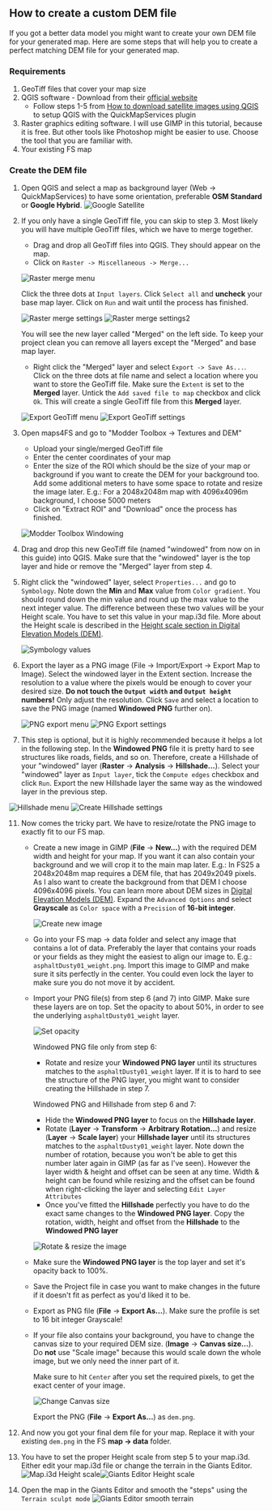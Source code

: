 ## How to create a custom DEM file
If you got a better data model you might want to create your own DEM file for your generated map. Here are some steps that will help you to create a perfect matching DEM file for your generated map.

### Requirements
1. GeoTiff files that cover your map size
2. QGIS software - Download from their [official website](https://qgis.org/download/)
    * Follow steps 1-5 from [How to download satellite images using QGIS](download_satellite_images.md) to setup QGIS with the QuickMapServices plugin
3. Raster graphics editing software. I will use GIMP in this tutorial, because it is free. But other tools like Photoshop might be easier to use. Choose the tool that you are familiar with.
4. Your existing FS map


### Create the DEM file
1. Open QGIS and select a map as background layer (Web -> QuickMapServices) to have some orientation, preferable **OSM Standard** or **Google Hybrid**.
![Google Satellite](https://github.com/user-attachments/assets/944e7ffa-c8e8-4e8f-a2f6-ec48855ac822)
2. If you only have a single GeoTiff file, you can skip to step 3. Most likely you will have multiple GeoTiff files, which we have to merge together.
    * Drag and drop all GeoTiff files into QGIS. They should appear on the map.
    * Click on `Raster -> Miscellaneous -> Merge...`
    
    ![Raster merge menu](https://github.com/user-attachments/assets/1db61213-40d2-4c45-9058-180bfc68f394)

    Click the three dots at `Input layers`. Click `Select all` and **uncheck** your base map layer. Click on `Run` and wait until the process has finished.
   
    ![Raster merge settings](https://github.com/user-attachments/assets/42764ceb-cec8-4ee4-b600-ae6b496eb9bc) ![Raster merge settings2](https://github.com/user-attachments/assets/70e34aff-0455-4232-a80d-2c63bfcc7b83)

    You will see the new layer called "Merged" on the left side. To keep your project clean you can remove all layers except the "Merged" and base map layer.
    * Right click the "Merged" layer and select `Export -> Save As...`. Click on the three dots at file name and select a location where you want to store the GeoTiff file. Make sure the `Extent` is set to the **Merged** layer. Untick the `Add saved file to map` checkbox and click `Ok`. This will create a single GeoTiff file from this **Merged** layer.

   ![Export GeoTiff menu](https://github.com/user-attachments/assets/381c4afe-55a2-4c43-ad7d-550a0f8746db) ![Export GeoTiff settings](https://github.com/user-attachments/assets/d4f489ab-b14b-4a9e-a951-b8ae5b0d46ce)

   
4. Open maps4FS and go to "Modder Toolbox -> Textures and DEM"
    * Upload your single/merged GeoTiff file
    * Enter the center coordinates of your map
    * Enter the size of the ROI which should be the size of your map or background if you want to create the DEM for your background too. Add some additional meters to have some space to rotate and resize the image later.
    E.g.: For a 2048x2048m map with 4096x4096m background, I choose 5000 meters
    * Click on "Extract ROI" and "Download" once the process has finished.

    ![Modder Toolbox Windowing](https://github.com/user-attachments/assets/4de23e0b-ffa8-4ca4-923e-4e4cd47b7f57)

5. Drag and drop this new GeoTiff file (named "windowed" from now on in this guide) into QGIS. Make sure that the "windowed" layer is the top layer and hide or remove the "Merged" layer from step 4.
6. Right click the "windowed" layer, select `Properties...` and go to `Symbology`. Note down the **Min** and **Max** value from `Color gradient`. You should round down the min value and round up the max value to the next integer value. The difference between these two values will be your Height scale. You have to set this value in your map.i3d file. More about the Height scale is described in the [Height scale section in Digital Elevation Models (DEM)](dem.md#height-scale).

   ![Symbology values](https://github.com/user-attachments/assets/96832cc9-8845-4799-b125-4774ff4635e9)

8. Export the layer as a PNG image (File -> Import/Export -> Export Map to Image). Select the windowed layer in the Extent section. Increase the resolution to a value where the pixels would be enough to cover your desired size. **Do not touch the `Output width` and `Output height` numbers!** Only adjust the resolution. Click `Save` and select a location to save the PNG image (named **Windowed PNG** further on).

   ![PNG export menu](https://github.com/user-attachments/assets/cb141a49-2445-440a-b690-49313f177431) ![PNG Export settings](https://github.com/user-attachments/assets/92e7fad7-d4a5-4d04-b821-e888009ffab0)


10. This step is optional, but it is highly recommended because it helps a lot in the following step. In the **Windowed PNG** file it is pretty hard to see structures like roads, fields, and so on. Therefore, create a Hillshade of your "windowed" layer (**Raster** -> **Analysis** -> **Hillshade...**). Select your "windowed" layer as `Input layer`, tick the `Compute edges` checkbox and click `Run`. Export the new Hillshade layer the same way as the windowed layer in the previous step.

   ![Hillshade menu](https://github.com/user-attachments/assets/aa7122d3-fd46-46ce-91dd-842aeed24d97) ![Create Hillshade settings](https://github.com/user-attachments/assets/0045187e-0816-418d-be40-fff3d8004ecb)


11. Now comes the tricky part. We have to resize/rotate the PNG image to exactly fit to our FS map.
    * Create a new image in GIMP (**File** -> **New...**) with the required DEM width and height for your map. If you want it can also contain your background and we will crop it to the main map later. E.g.: In FS25 a 2048x2048m map requires a DEM file, that has 2049x2049 pixels. As I also want to create the background from that DEM I choose 4096x4096 pixels. You can learn more about DEM sizes in [Digital Elevation Models (DEM)](dem.md#height-scale). Expand the `Advanced Options` and select **Grayscale** as `Color space` with a `Precision` of **16-bit integer**.

      ![Create new image](https://github.com/user-attachments/assets/8bc88882-4939-4e86-93fb-f6529c25c0fd)

    * Go into your FS map -> data folder and select any image that contains a lot of data. Preferably the layer that contains your roads or your fields as they might the easiest to align our image to. E.g.: `asphaltDusty01_weight.png`. Import this image to GIMP and make sure it sits perfectly in the center. You could even lock the layer to make sure you do not move it by accident.
    * Import your PNG file(s) from step 6 (and 7) into GIMP. Make sure these layers are on top. Set the opacity to about 50%, in order to see the underlying `asphaltDusty01_weight` layer.
   
         ![Set opacity](https://github.com/user-attachments/assets/a4a24bd7-44a6-4f2a-857f-f851a70af211)
    
        Windowed PNG file only from step 6:
        * Rotate and resize your **Windowed PNG layer** until its structures matches to the `asphaltDusty01_weight` layer. If it is to hard to see the structure of the PNG layer, you might want to consider creating the Hillshade in step 7.
        
        Windowed PNG and Hillshade from step 6 and 7:
        * Hide the **Windowed PNG layer** to focus on the **Hillshade layer**.
        * Rotate (**Layer** -> **Transform** -> **Arbitrary Rotation...**) and resize (**Layer** -> **Scale layer**) your **Hillshade layer** until its structures matches to the `asphaltDusty01_weight` layer. Note down the number of rotation, because you won't be able to get this number later again in GIMP (as far as I've seen). However the layer width & height and offset can be seen at any time. Width & height can be found while resizing and the offset can be found when right-clicking the layer and selecting  `Edit Layer Attributes`
        * Once you've fitted the **Hillshade** perfectly you have to do the exact same changes to the **Windowed PNG layer**. Copy the rotation, width, height and offset from the **Hillshade** to the **Windowed PNG layer**

         ![Rotate & resize the image](https://github.com/user-attachments/assets/4d93f76e-970f-47bb-8f32-ba5949db9aa7)


    * Make sure the **Windowed PNG layer** is the top layer and set it's opacity back to 100%.
    * Save the Project file in case you want to make changes in the future if it doesn't fit as perfect as you'd liked it to be.
    * Export as PNG file (**File** -> **Export As...**). Make sure the profile is set to 16 bit integer Grayscale!
    * If your file also contains your background, you have to change the canvas size to your required DEM size. (**Image** -> **Canvas size...**). Do **not** use "Scale image" because this would scale down the whole image, but we only need the inner part of it.

      Make sure to hit `Center` after you set the required pixels, to get the exact center of your image.

      ![Change Canvas size](https://github.com/user-attachments/assets/4e20e4e2-d565-4b9b-86c2-c59c85e65793)

      Export the PNG (**File** -> **Export As...**) as `dem.png`.
11. And now you got your final dem file for your map. Replace it with your existing `dem.png` in the FS **map -> data** folder.
12. You have to set the proper Height scale from step 5 to your map.i3d. Either edit your map.i3d file or change the terrain in the Giants Editor.
![Map.i3d Height scale](https://github.com/user-attachments/assets/bc8d5a9b-e4a6-4fed-b591-dcabc1af2b14)![Giants Editor Height scale](https://github.com/user-attachments/assets/64f10e5b-4a6f-438e-b426-f1cbcf9c6bc1)

13. Open the map in the Giants Editor and smooth the "steps" using the `Terrain sculpt mode`
![Giants Editor smooth terrain](https://github.com/user-attachments/assets/44e09dbd-6785-4756-ba4e-cba14ce93e0f)

